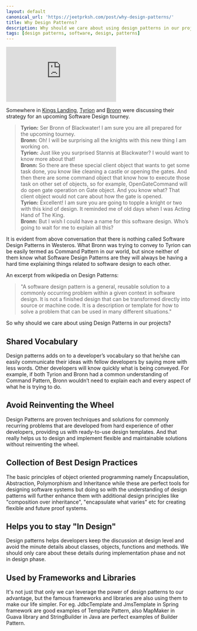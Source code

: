 ```yaml
---
layout: default
canonical_url: 'https://jeetprksh.com/post/why-design-patterns/'
title: Why Design Patterns?
description: Why should we care about using design patterns in our projects?
tags: [design patterns, software, design, patterns]
---
```


![Kings Landing](https://awoiaf.westeros.org/thumb.php?f=King%27s_Landing.jpg&width=800 "You must be wondering what Kings Landing has to do with Design Patterns")

Somewhere in [Kings Landing](https://awoiaf.westeros.org/index.php/King%27s_Landing), [Tyrion](https://awoiaf.westeros.org/index.php/Tyrion_Lannister) and [Bronn](https://awoiaf.westeros.org/index.php/Bronn) were discussing their strategy for an upcoming Software Design tourney.

> **Tyrion:** Ser Bronn of Blackwater! I am sure you are all prepared for the upcoming tourney.<br>
> **Bronn:** Oh! I will be surprising all the knights with this new thing I am working on.<br>
> **Tyrion:** Just like you surprised Stannis at Blackwater? I would want to know more about that!<br>
> **Bronn:** So there are these special client object that wants to get some task done, you know like cleaning a castle or opening the gates. And then there are some command object that know how to execute those task on other set of objects, so for example, OpenGateCommand will do open gate operation on Gate object. And you know what? That client object would not care about how the gate is opened.<br>
> **Tyrion:** Excellent! I am sure you are going to topple a knight or two with this kind of design. It reminded me of old days when I was Acting Hand of The King.<br>
> **Bronn:** But I wish I could have a name for this software design. Who’s going to wait for me to explain all this?

It is evident from above conversation that there is nothing called Software Design Patterns in Westeros. What Bronn was trying to convey to Tyrion can be easily termed as Command Pattern in our world, but since neither of them know what Software Design Patterns are they will always be having a hard time explaining things related to software design to each other.

An excerpt from wikipedia on Design Patterns:

>"A software design pattern is a general, reusable solution to a commonly occurring problem within a given context in software design. It is not a finished design that can be transformed directly into source or machine code. It is a description or template for how to solve a problem that can be used in many different situations."

So why should we care about using Design Patterns in our projects?

## Shared Vocabulary

Design patterns adds on to a developer’s vocabulary so that he/she can easily communicate their ideas with fellow developers by saying more with less words. Other developers will know quickly what is being conveyed. For example, if both Tyrion and Bronn had a common understanding of Command Pattern, Bronn wouldn’t need to explain each and every aspect of what he is trying to do.

## Avoid Reinventing the Wheel

Design Patterns are proven techniques and solutions for commonly recurring problems that are developed from hard experience of other developers, providing us with ready-to-use design templates. And that really helps us to design and implement flexible and maintainable solutions without reinventing the wheel.

## Collection of Best Design Practices

The basic principles of object oriented programming namely Encapsulation, Abstraction, Polymorphism and Inheritance while these are perfect tools for designing software systems but doing so with the understanding of design patterns will further enhance them with additional design principles like "composition over inheritance", "encapsulate what varies" etc for creating flexible and future proof systems.

## Helps you to stay "In Design"

Design patterns helps developers keep the discussion at design level and avoid the minute details about classes, objects, functions and methods. We should only care about these details during implementation phase and not in design phase.

## Used by Frameworks and Libraries

It's not just that only we can leverage the power of design patterns to our advantage, but the famous frameworks and libraries are also using them to make our life simpler. For eg. JdbcTemplate and JmsTemplate in Spring framework are good examples of Template Pattern, also MapMaker in Guava library and StringBuilder in Java are perfect examples of Builder Pattern.

